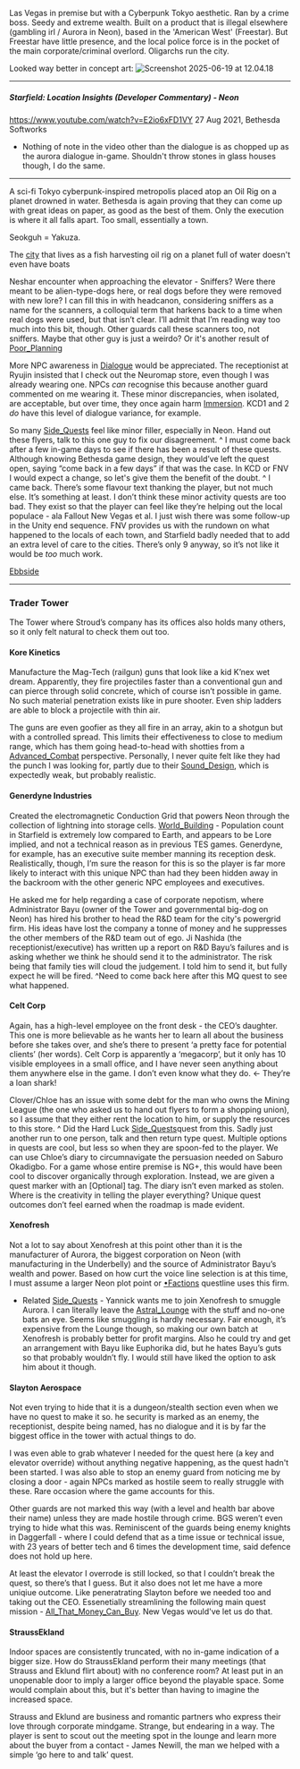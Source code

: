 Las Vegas in premise but with a Cyberpunk Tokyo aesthetic. Ran by a crime boss. Seedy and extreme wealth. Built on a product that is illegal elsewhere (gambling irl / Aurora in Neon), based in the 'American West' (Freestar). But Freestar have little presence, and the local police force is in the pocket of the main corporate/criminal overlord. Oligarchs run the city.

Looked way better in concept art: ![Screenshot 2025-06-19 at 12.04.18](..Images/Screenshot-2025-06-19-at-12.04.18.png)

---
##### Starfield: Location Insights (Developer Commentary) - Neon
https://www.youtube.com/watch?v=E2io6xFD1VY
27 Aug 2021, Bethesda Softworks

- Nothing of note in the video other than the dialogue is as chopped up as the aurora dialogue in-game. Shouldn't throw stones in glass houses though, I do the same.

---
A sci-fi Tokyo cyberpunk-inspired metropolis placed atop an Oil Rig on a planet drowned in water. Bethesda is again proving that they can come up with great ideas on paper, as good as the best of them. Only the execution is where it all falls apart. Too small, essentially a town.

Seokguh = Yakuza.

The [city](Cities/Neon_City.md) that lives as a fish harvesting oil rig on a planet full of water doesn't even have boats

Neshar encounter when approaching the elevator - Sniffers? 
Were there meant to be alien-type-dogs here, or real dogs before they were removed with new lore? 
I can fill this in with headcanon, considering sniffers as a name for the scanners, a colloquial term that harkens back to a time when real dogs were used, but that isn’t clear. 
I’ll admit that I’m reading way too much into this bit, though. Other guards call these scanners too, not sniffers. Maybe that other guy is just a weirdo? Or it's another result of [Poor_Planning](Development/Poor_Planning.md)

More NPC awareness in [Dialogue](Writing/Dialogue.md) would be appreciated. The receptionist at Ryujin insisted that I check out the Neuromap store, even though I was already wearing one. 
NPCs *can* recognise this because another guard commented on me wearing it. These minor discrepancies, when isolated, are acceptable, but over time, they once again harm [Immersion](Presentation/Immersion.md). KCD1 and 2 *do* have this level of dialogue variance, for example.

So many [Side_Quests](../Side_Quests/Side_Quests.md) feel like minor filler, especially in Neon. Hand out these flyers, talk to this one guy to fix our disagreement. 
	^ I must come back after a few in-game days to see if there has been a result of these quests. Although knowing Bethesda game design, they would’ve left the quest open, saying “come back in a few days” if that was the case. In KCD or FNV I would expect a change, so let's give them the benefit of the doubt.
		^ I came back. There’s some flavour text thanking the player, but not much else. It’s something at least. I don’t think these minor activity quests are too bad. They exist so that the player can feel like they’re helping out the local populace - ala Fallout New Vegas et al. 
		I just wish there was some follow-up in the Unity end sequence. FNV provides us with the rundown on what happened to the locals of each town, and Starfield badly needed that to add an extra level of care to the cities. There’s only 9 anyway, so it’s not like it would be *too* much work.

[Ebbside](Cities/Ebbside.md)


---
### Trader Tower
The Tower where Stroud’s company has its offices also holds many others, so it only felt natural to check them out too. 
#### Kore Kinetics 
Manufacture the Mag-Tech (railgun) guns that look like a kid K’nex wet dream. Apparently, they fire projectiles faster than a conventional gun and can pierce through solid concrete, which of course isn’t possible in game. No such material penetration exists like in pure shooter. 
	Even ship ladders are able to block a projectile with thin air. 

The guns are even goofier as they all fire in an array, akin to a shotgun but with a controlled spread. This limits their effectiveness to close to medium range, which has them going head-to-head with shotties from a [Advanced_Combat](../Gameplay_Systems/Advanced_Combat.md) perspective. 
	Personally, I never quite felt like they had the punch I was looking for, partly due to their [Sound_Design](Presentation/Sound_Design.md), which is expectedly weak, but probably realistic.

#### Generdyne Industries 
Created the electromagnetic Conduction Grid that powers Neon through the collection of lightning into storage cells. 
[World_Building](Writing/World_Building.md) - Population count in Starfield is extremely low compared to Earth, and appears to be Lore implied, and not a technical reason as in previous TES games. 
Generdyne, for example, has an executive suite member manning its reception desk. 
	Realistically, though, I’m sure the reason for this is so the player is far more likely to interact with this unique NPC than had they been hidden away in the backroom with the other generic NPC employees and executives.
	
He asked me for help regarding a case of corporate nepotism, where Administrator Bayu (owner of the Tower and governmental big-dog on Neon) has hired his brother to head the R&D team for the city's powergrid firm. 
His ideas have lost the company a tonne of money and he suppresses the other members of the R&D team out of ego. 
Ji Nashida (the receptionist/executive) has written up a report on R&D Bayu’s failures and is asking whether we think he should send it to the administrator. The risk being that family ties will cloud the judgement. I told him to send it, but fully expect he will be fired. 
	^Need to come back here after this MQ quest to see what happened.

#### Celt Corp 
Again, has a high-level employee on the front desk - the CEO’s daughter. 
This one is more believable as he wants her to learn all about the business before she takes over, and she’s there to present ‘a pretty face for potential clients’ (her words). 
Celt Corp is apparently a ‘megacorp’, but it only has 10 visible employees in a small office, and I have never seen anything about them anywhere else in the game. I don’t even know what they do. <- They’re a loan shark!

Clover/Chloe has an issue with some debt for the man who owns the Mining League (the one who asked us to hand out flyers to form a shopping union), so I assume that they either rent the location to him, or supply the resources to this store.
	^ Did the Hard Luck [Side_Quests](../Side_Quests/Side_Quests.md)quest from this. Sadly just another run to one person, talk and then return type quest. 
		Multiple options in quests are cool, but less so when they are spoon-fed to the player. We can use Chloe’s diary to circumnavigate the persuasion needed on Saburo Okadigbo. For a game whose entire premise is NG+, this would have been cool to discover organically through exploration. 
		Instead, we are given a quest marker with an [Optional] tag. The diary isn’t even marked as stolen. 
			Where is the creativity in telling the player everything? Unique quest outcomes don’t feel earned when the roadmap is made evident.

#### Xenofresh
Not a lot to say about Xenofresh at this point other than it is the manufacturer of Aurora, the biggest corporation on Neon (with manufacturing in the Underbelly) and the source of Administrator Bayu’s wealth and power. Based on how curt the voice line selection is at this time, I must assume a larger Neon plot point or [•Factions](Factions/•Factions.md) questline uses this firm.

+ Related [Side_Quests](../Side_Quests/Side_Quests.md) - Yannick wants me to join Xenofresh to smuggle Aurora. I can literally leave the [Astral_Lounge](Locations/Astral_Lounge.md) with the stuff and no-one bats an eye. Seems like smuggling is hardly necessary. 
		Fair enough, it’s expensive from the Lounge though, so making our own batch at Xenofresh is probably better for profit margins. Also he could try and get an arrangement with Bayu like Euphorika did, but he hates Bayu’s guts so that probably wouldn’t fly. I would still have liked the option to ask him about it though.

#### Slayton Aerospace 
Not even trying to hide that it is a dungeon/stealth section even when we have no quest to make it so. 
he security is marked as an enemy, the receptionist, despite being named, has no dialogue and it is by far the biggest office in the tower with actual things to do. 

I was even able to grab whatever I needed for the quest here (a key and elevator override) without anything negative happening, as the quest hadn't been started. I was also able to stop an enemy guard from noticing me by closing a door - again NPCs marked as hostile seem to really struggle with these. 
	Rare occasion where the game accounts for this.

Other guards are not marked this way (with a level and health bar above their name) unless they are made hostile through crime. BGS weren’t even trying to hide what this was. Reminiscent of the guards being enemy knights in Daggerfall - where I could defend that as a time issue or technical issue, with 23 years of better tech and 6 times the development time, said defence does not hold up here. 

At least the elevator I overrode is still locked, so that I couldn’t break the quest, so there’s that I guess.
	But it also does not let me have a more uniqiue outcome. Like peneratrating Slayton before we needed too and taking out the CEO. Essenetially streamlining the following main quest mission - [All_That_Money_Can_Buy](../Main_Quest/All_That_Money_Can_Buy.md). New Vegas would've let us do that.

#### StraussEkland
Indoor spaces are consistently truncated, with no in-game indication of a bigger size. How do StraussEkland perform their many meetings (that Strauss and Eklund flirt about) with no conference room? At least put in an unopenable door to imply a larger office beyond the playable space. Some would complain about this, but it's better than having to imagine the increased space.

Strauss and Eklund are business and romantic partners who express their love through corporate mindgame. Strange, but endearing in a way. The player is sent to scout out the meeting spot in the lounge and learn more about the buyer from a contact - James Newill, the man we helped with a simple ‘go here to and talk’ quest.




